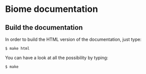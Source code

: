 # Biome documentation

## Build the documentation

In order to build the HTML version of the documentation, just type:

	$ make html

You can have a look at all the possibility by typing:

	$ make

